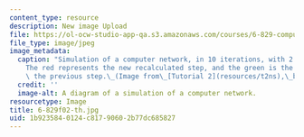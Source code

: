 ```yaml
---
content_type: resource
description: New image Upload
file: https://ol-ocw-studio-app-qa.s3.amazonaws.com/courses/6-829-computer-networks-fall-2002/1b9235840124c81790602b77dc685827_6-829f02-th.jpg
file_type: image/jpeg
image_metadata:
  caption: "Simulation of a computer network, in 10 iterations, with 2.0 ms steps.\_\
    The red represents the new recalculated step, and the green is the trace from\
    \ the previous step.\_(Image from\_[Tutorial 2](resources/t2ns),\_by Hari Balakrishnan.)"
  credit: ''
  image-alt: A diagram of a simulation of a computer network.
resourcetype: Image
title: 6-829f02-th.jpg
uid: 1b923584-0124-c817-9060-2b77dc685827
---
```

